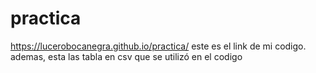 # practica
https://lucerobocanegra.github.io/practica/
este es el link de mi codigo. ademas, esta las tabla en csv que se utilizó en el codigo
